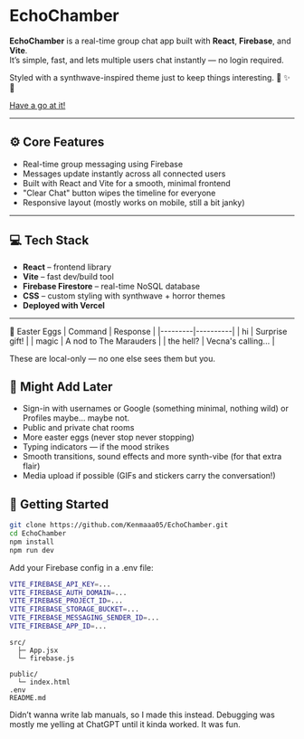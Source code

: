 # EchoChamber

**EchoChamber** is a real-time group chat app built with **React**, **Firebase**, and **Vite**.  
It’s simple, fast, and lets multiple users chat instantly — no login required.

Styled with a synthwave-inspired theme just to keep things interesting. 🌃 ✨🎴     

[Have a go at it!](https://echo-chamber-eta.vercel.app/)

---

## ⚙️ Core Features

- Real-time group messaging using Firebase
- Messages update instantly across all connected users
- Built with React and Vite for a smooth, minimal frontend
- "Clear Chat" button wipes the timeline for everyone
- Responsive layout (mostly works on mobile, still a bit janky)
    
---

## 💻 Tech Stack

- **React** – frontend library
- **Vite** – fast dev/build tool
- **Firebase Firestore** – real-time NoSQL database
- **CSS** – custom styling with synthwave + horror themes
- **Deployed with Vercel**

---

👀 Easter Eggs
| Command	| Response |
|---------|----------|
| hi	    | Surprise gift! |
| magic |	A nod to The Marauders |
| the hell?	| Vecna's calling... |

These are local-only — no one else sees them but you.

## 🧪 Might Add Later

- Sign-in with usernames or Google (something minimal, nothing wild) or Profiles maybe… maybe not.
- Public and private chat rooms
- More easter eggs (never stop never stopping)
- Typing indicators — if the mood strikes
- Smooth transitions, sound effects and more synth-vibe (for that extra flair)
- Media upload if possible (GIFs and stickers carry the conversation!)

## 🚀 Getting Started

```bash
git clone https://github.com/Kenmaaa05/EchoChamber.git
cd EchoChamber
npm install
npm run dev
```
Add your Firebase config in a .env file:

```bash
VITE_FIREBASE_API_KEY=...
VITE_FIREBASE_AUTH_DOMAIN=...
VITE_FIREBASE_PROJECT_ID=...
VITE_FIREBASE_STORAGE_BUCKET=...
VITE_FIREBASE_MESSAGING_SENDER_ID=...
VITE_FIREBASE_APP_ID=...
```


```pgsql
src/
  ├─ App.jsx
  └─ firebase.js

public/
  └─ index.html
.env
README.md
```

Didn’t wanna write lab manuals, so I made this instead.
Debugging was mostly me yelling at ChatGPT until it kinda worked. 
It was fun.

